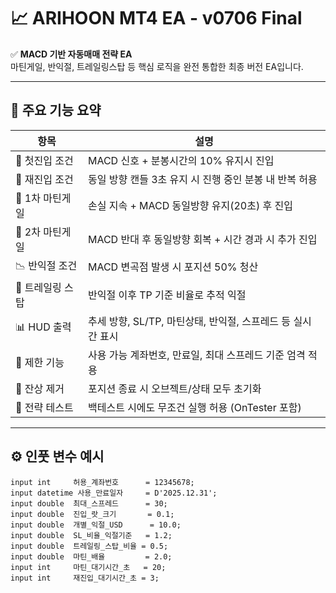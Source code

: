 # 📈 ARIHOON MT4 EA - v0706 Final

✅ **MACD 기반 자동매매 전략 EA**  
마틴게일, 반익절, 트레일링스탑 등 핵심 로직을 완전 통합한 최종 버전 EA입니다.

---

## 🧠 주요 기능 요약

| 항목 | 설명 |
|------|------|
| 🎯 첫진입 조건 | MACD 신호 + 분봉시간의 10% 유지시 진입 |
| 🔁 재진입 조건 | 동일 방향 캔들 3초 유지 시 진행 중인 분봉 내 반복 허용 |
| 🔂 1차 마틴게일 | 손실 지속 + MACD 동일방향 유지(20초) 후 진입 |
| 🔁 2차 마틴게일 | MACD 반대 후 동일방향 회복 + 시간 경과 시 추가 진입 |
| 📉 반익절 조건 | MACD 변곡점 발생 시 포지션 50% 청산 |
| 🚀 트레일링 스탑 | 반익절 이후 TP 기준 비율로 추적 익절 |
| 📊 HUD 출력 | 추세 방향, SL/TP, 마틴상태, 반익절, 스프레드 등 실시간 표시 |
| 🔐 제한 기능 | 사용 가능 계좌번호, 만료일, 최대 스프레드 기준 엄격 적용 |
| 🧹 잔상 제거 | 포지션 종료 시 오브젝트/상태 모두 초기화 |
| 🧪 전략 테스트 | 백테스트 시에도 무조건 실행 허용 (OnTester 포함) |

---

## ⚙️ 인풋 변수 예시

```mq4
input int     허용_계좌번호      = 12345678;
input datetime 사용_만료일자     = D'2025.12.31';
input double  최대_스프레드      = 30;
input double  진입_랏_크기       = 0.1;
input double  개별_익절_USD      = 10.0;
input double  SL_비율_익절기준   = 1.2;
input double  트레일링_스탑_비율 = 0.5;
input double  마틴_배율         = 2.0;
input int     마틴_대기시간_초   = 20;
input int     재진입_대기시간_초 = 3;
